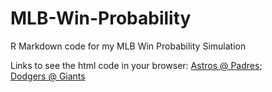 # MLB-Win-Probability
R Markdown code for my MLB Win Probability Simulation

Links to see the html code in your browser:
[Astros @ Padres](https://htmlpreview.github.io/?https://github.com/ross-wgh/MLB-Win-Probability/blob/main/Astros_at_Padres.html "Astros @ Padres");  
[Dodgers @ Giants](https://htmlpreview.github.io/?https://github.com/ross-wgh/MLB-Win-Probability/blob/main/Dogders_at_Giants.html "Dodgers @ Giants")
